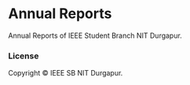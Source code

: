 # Annual Reports
Annual Reports of IEEE Student Branch NIT Durgapur.

### License

Copyright © IEEE SB NIT Durgapur.
